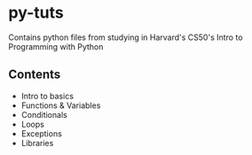 # py-tuts

Contains python files from studying in Harvard's CS50's Intro to Programming with Python

## Contents
* Intro to basics
* Functions & Variables
* Conditionals
* Loops
* Exceptions
* Libraries
